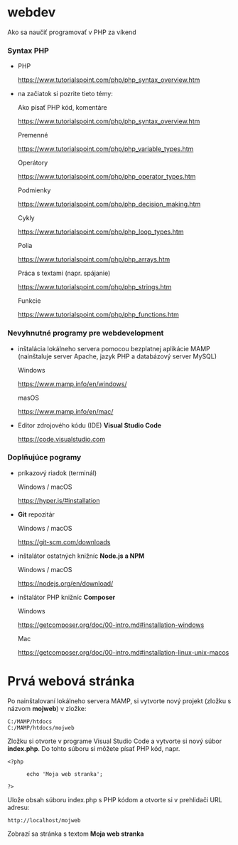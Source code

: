 # webdev
Ako sa naučiť programovať v PHP za víkend

### Syntax PHP

- PHP

  https://www.tutorialspoint.com/php/php_syntax_overview.htm
  
- na začiatok si pozrite tieto témy:

  Ako písať PHP kód, komentáre
  
  https://www.tutorialspoint.com/php/php_syntax_overview.htm
 
  Premenné
  
  https://www.tutorialspoint.com/php/php_variable_types.htm
  
  Operátory
  
  https://www.tutorialspoint.com/php/php_operator_types.htm
  
  Podmienky
  
  https://www.tutorialspoint.com/php/php_decision_making.htm
  
  Cykly
  
  https://www.tutorialspoint.com/php/php_loop_types.htm
  
  Polia
  
  https://www.tutorialspoint.com/php/php_arrays.htm
  
  Práca s textami (napr. spájanie)
  
  https://www.tutorialspoint.com/php/php_strings.htm
  
  Funkcie
  
  https://www.tutorialspoint.com/php/php_functions.htm


### Nevyhnutné programy pre webdevelopment

- inštalácia lokálneho servera pomocou bezplatnej aplikácie MAMP (nainštaluje server Apache, jazyk PHP a databázový server MySQL)

  Windows
  
  https://www.mamp.info/en/windows/

  masOS
  
  https://www.mamp.info/en/mac/
  
- Editor zdrojového kódu (IDE) **Visual Studio Code**

  https://code.visualstudio.com

### Doplňujúce pogramy

- príkazový riadok (terminál)

  Windows / macOS
  
  https://hyper.is/#installation
  
- **Git** repozitár

  Windows / macOS
  
  https://git-scm.com/downloads

- inštalátor ostatných knižníc **Node.js a NPM**

  Windows / macOS
  
  https://nodejs.org/en/download/
  
- inštalátor PHP knižníc **Composer**
  
  Windows
  
  https://getcomposer.org/doc/00-intro.md#installation-windows
  
  Mac
  
  https://getcomposer.org/doc/00-intro.md#installation-linux-unix-macos
  
  
# Prvá webová stránka

Po nainštalovaní lokálneho servera MAMP, si vytvorte nový projekt (zložku s názvom **mojweb**) v zložke:

    C:/MAMP/htdocs
    C:/MAMP/htdocs/mojweb

Zložku si otvorte v programe Visual Studio Code a vytvorte si nový súbor **index.php**. Do tohto súboru si môžete písať PHP kód, napr.

    <?php

          echo 'Moja web stranka';

    ?>
  
Ulože obsah súboru index.php s PHP kódom a otvorte si v prehlidači URL adresu:

    http://localhost/mojweb
  
  Zobrazí sa stránka s textom **Moja web stranka**
